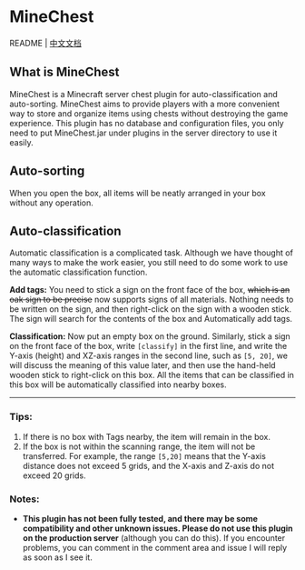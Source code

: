 # MineChest
README | [中文文档](README_zh-CN.md)

## What is MineChest
MineChest is a Minecraft server chest plugin for auto-classification and auto-sorting.
MineChest aims to provide players with a more convenient way to store and organize items using chests without destroying the game experience.
This plugin has no database and configuration files, you only need to put MineChest.jar under plugins in the server directory to use it easily.

## Auto-sorting
When you open the box, all items will be neatly arranged in your box without any operation.

## Auto-classification
Automatic classification is a complicated task. Although we have thought of many ways to make the work easier, you still need to do some work to use the automatic classification function.

**Add tags:** You need to stick a sign on the front face of the box, ~~which is an oak sign to be precise~~ now supports signs of all materials. Nothing needs to be written on the sign, and then right-click on the sign with a wooden stick. The sign will search for the contents of the box and Automatically add tags.

**Classification:** Now put an empty box on the ground. Similarly, stick a sign on the front face of the box, write `[classify]` in the first line, and write the Y-axis (height) and XZ-axis ranges in the second line, such as `[5, 20]`, we will discuss the meaning of this value later, and then use the hand-held wooden stick to right-click on this box. All the items that can be classified in this box will be automatically classified into nearby boxes.

----

### Tips:
1. If there is no box with Tags nearby, the item will remain in the box.
2. If the box is not within the scanning range, the item will not be transferred. For example, the range `[5,20]` means that the Y-axis distance does not exceed 5 grids, and the X-axis and Z-axis do not exceed 20 grids.

### Notes:
- **This plugin has not been fully tested, and there may be some compatibility and other unknown issues. Please do not use this plugin on the production server** (although you can do this). If you encounter problems, you can comment in the comment area and issue I will reply as soon as I see it.
